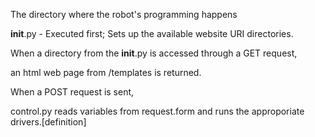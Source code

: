The directory where the robot's programming happens

__init__.py - Executed first; Sets up the available website URI directories.

When a directory from the __init__.py is accessed through a GET request, 

an html web page from /templates is returned. 

When a POST request is sent,

control.py reads variables from request.form and runs the approporiate drivers.[definition]
